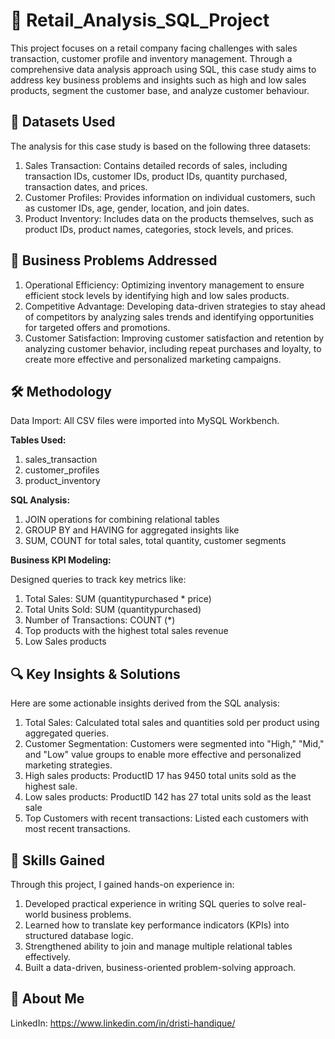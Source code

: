 # 📌 Retail_Analysis_SQL_Project
This project focuses on a retail company facing challenges with sales transaction, customer profile and inventory management. Through a comprehensive data analysis approach using SQL, this case study aims to address key business problems and insights such as high and low sales products, segment the customer base, and analyze customer behaviour.

## 📂 Datasets Used

The analysis for this case study is based on the following three datasets:
1.	Sales Transaction: Contains detailed records of sales, including transaction IDs, customer IDs, product IDs, quantity purchased, transaction dates, and prices.
2.	Customer Profiles: Provides information on individual customers, such as customer IDs, age, gender, location, and join dates.
3. Product Inventory: Includes data on the products themselves, such as product IDs, product names, categories, stock levels, and prices.

## 🎯 Business Problems Addressed

1.	Operational Efficiency: Optimizing inventory management to ensure efficient stock levels by identifying high and low sales products.
2.	Competitive Advantage: Developing data-driven strategies to stay ahead of competitors by analyzing sales trends and identifying opportunities for targeted offers and promotions.
3.	Customer Satisfaction: Improving customer satisfaction and retention by analyzing customer behavior, including repeat purchases and loyalty, to create more effective and personalized marketing campaigns.

## 🛠️ Methodology

Data Import: All CSV files were imported into MySQL Workbench.

**Tables Used:** 

1. sales_transaction
2. customer_profiles
3. product_inventory

 **SQL Analysis:**
 
1.	JOIN operations for combining relational tables
2.	GROUP BY and HAVING for aggregated insights like 
3.	SUM, COUNT for total sales, total quantity, customer segments


**Business KPI Modeling:**

Designed queries to track key metrics like:
1.	Total Sales: SUM (quantitypurchased * price)
2.	Total Units Sold: SUM (quantitypurchased)
3.	Number of Transactions: COUNT (*) 
4.	Top products with the highest total sales revenue
5.	Low Sales products 

## 🔍 Key Insights & Solutions

Here are some actionable insights derived from the SQL analysis:
1.	Total Sales: Calculated total sales and quantities sold per product using aggregated queries.
2.	Customer Segmentation: Customers were segmented into "High," "Mid," and "Low" value groups to enable more effective and personalized marketing strategies.
3.	High sales products: ProductID 17 has 9450 total units sold as the highest sale.
4.	Low sales products: ProductID 142 has 27 total units sold as the least sale
5.	Top Customers with recent transactions: Listed each customers with most recent transactions.

## 🧠 Skills Gained

Through this project, I gained hands-on experience in:
1.	Developed practical experience in writing SQL queries to solve real-world business problems.
2.	Learned how to translate key performance indicators (KPIs) into structured database logic.
3.	Strengthened ability to join and manage multiple relational tables effectively.
4.	Built a data-driven, business-oriented problem-solving approach.

## 👤 About Me

 LinkedIn: https://www.linkedin.com/in/dristi-handique/ 





